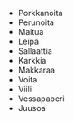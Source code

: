 - Porkkanoita
- Perunoita
- Maitua
- Leipä
- Sallaattia
- Karkkia
- Makkaraa
- Voita
- Viili
- Vessapaperi
- Juusoa
